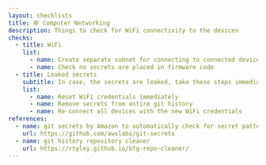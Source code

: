 ```yaml
---
layout: checklists
title: 🕸 Computer Networking
description: Things to check for WiFi connectivity to the devices
checks:
  - title: WiFi
    list:
      - name: Create separate subnet for connecting to connected devices
      - name: Check no secrets are placed in firmware code
  - title: Leaked secrets
    subtitle: In case, the secrets are leaked, take these steps immediately
    list:
      - name: Reset WiFi credentials immediately
      - name: Remove secrets from entire git history
      - name: Re-connect all devices with the new WiFi credentials
references:
  - name: git secrets by Amazon to automatically check for secret patterns in code
    url: https://github.com/awslabs/git-secrets
  - name: git history repository cleaner
    url: https://rtyley.github.io/bfg-repo-cleaner/
---
```

